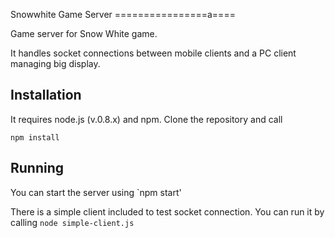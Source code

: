 Snowwhite Game Server
================a====

Game server for Snow White game.

It handles socket connections between mobile clients and a PC client managing big display.


Installation
------------

It requires node.js (v.0.8.x) and npm. Clone the repository and call

`npm install`

Running
-------
You can start the server using
`npm start'

There is a simple client included to test socket connection. You can run it by calling
`node simple-client.js`